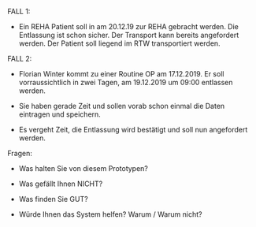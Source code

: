 FALL 1:

+ Ein REHA Patient soll in am 20.12.19 zur REHA gebracht werden. Die Entlassung ist schon sicher. Der Transport kann bereits angefordert werden. Der Patient soll liegend im RTW transportiert werden.


FALL 2:

+ Florian Winter kommt zu einer Routine OP am 17.12.2019.
	Er soll vorraussichtlich in zwei Tagen, am 19.12.2019 um 09:00 entlassen werden.
+ Sie haben gerade Zeit und sollen vorab schon einmal die Daten eintragen und speichern.

+ Es vergeht Zeit, die Entlassung wird bestätigt und soll nun angefordert werden.


Fragen:

+ Was halten Sie von diesem Prototypen?

+ Was gefällt Ihnen NICHT?

+ Was finden Sie GUT?

+ Würde Ihnen das System helfen? Warum / Warum nicht?

